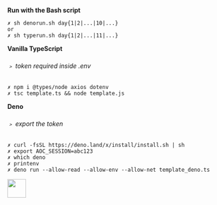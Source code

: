__Run with the Bash script__
```
✗ sh denorun.sh day{1|2|...|10|...}
or
✗ sh typerun.sh day{1|2|...|11|...}
```
__Vanilla TypeScript__
###### ﹥ token required inside .env 
```
✗ npm i @types/node axios dotenv
✗ tsc template.ts && node template.js
```
__Deno__ 
<img src='https://deno.com/images/artwork/HypnoDeno.gif?__frsh_c=dad2' width='12px' />
###### ﹥ export the token 
```
✗ curl -fsSL https://deno.land/x/install/install.sh | sh
✗ export AOC_SESSION=abc123
✗ which deno
✗ printenv
✗ deno run --allow-read --allow-env --allow-net template_deno.ts
```

<img src='https://deno.com/images/artwork/hashrock_simple.png?__frsh_c=dad21828de649d12df5a23c572b88f3a3a73d0dc' width='42px' />
